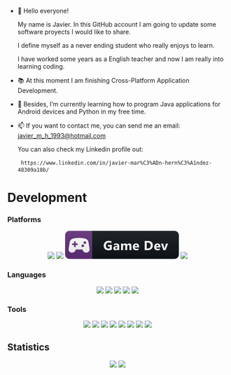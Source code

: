 - 👋 Hello everyone! 

  My name is Javier. In this GitHub account I am going to update some software proyects I would like to share.
  
  I define myself as a never ending student who really enjoys to learn.
  
  I have worked some years as a English teacher and now I am really into learning coding.

- 📚 At this moment I am finishing Cross-Platform Application Development.
- 🌱 Besides, I’m currently learning how to program Java applications for Android devices and Python in my free time.
- 📫 If you want to contact me, you can send me an email: javier_m_h_1993@hotmail.com 

   You can also check my Linkedin profile out: 

       https://www.linkedin.com/in/javier-mar%C3%ADn-hern%C3%A1ndez-48309a18b/
       
# Development

### Platforms

<p align="center">
  <img src="https://user-images.githubusercontent.com/79081307/202588855-48f3207a-bbcf-4ba8-b28b-3141478730d5.png"/>
  <img src="https://user-images.githubusercontent.com/79081307/202588863-cae95059-42f8-4c82-b93c-655a111313c3.png">
  <img src="https://github.com/MikeCodesDotNET/ColoredBadges/blob/master/svg/dev/misc/gamedev.svg"/>
  <img src="https://user-images.githubusercontent.com/79081307/202588870-d36d1d2a-e9c4-4391-84f2-fe477be8218f.png">
</p>

### Languages

<p align="center">
    <img src="https://user-images.githubusercontent.com/79081307/202588561-ac03d810-b73c-407e-abc9-79f64a044734.png"/>
    <img src="https://user-images.githubusercontent.com/79081307/202588596-1671e1a4-6234-44bf-adb9-c748299d9513.png"/>
    <img src="https://user-images.githubusercontent.com/79081307/202588620-24fe7710-afc1-4e52-827b-6cd5d6c1b8aa.png">
    <img src="https://user-images.githubusercontent.com/79081307/202588633-05e34523-1ca9-46d3-9916-b0bf13697b6e.png"/>
    <img src="https://user-images.githubusercontent.com/79081307/202588817-a23c762d-4f13-4f5a-b2a5-24bee4286e9f.png"/>                               
</p>  

### Tools

<p align="center">
      <img src="https://user-images.githubusercontent.com/79081307/202588700-c22369f2-061e-4461-b513-61d584c7d106.png"/>
      <img src="https://user-images.githubusercontent.com/79081307/202588708-92012bde-a5df-4a32-a3c4-4e296396a467.png"/>
      <img src="https://user-images.githubusercontent.com/79081307/202588729-98f42354-86ee-44de-97b6-6f82cc547c03.png"/>
      <img src="https://user-images.githubusercontent.com/79081307/202588740-9c1cee7e-cf66-4712-8963-1fb05114a077.png"/>
      <img src="https://user-images.githubusercontent.com/79081307/202591853-9ccf67fd-6a0f-4dad-9b07-a67b5a6d90d6.png"/>
      <img src="https://user-images.githubusercontent.com/79081307/202592573-616517f0-205a-4e6b-bc8a-a6901ef0e0b0.png"/>
      <img src="https://user-images.githubusercontent.com/79081307/209087534-e56f64cd-09ba-41e9-97a3-c2d0cfb4eb5b.png"/>
      <img src="https://user-images.githubusercontent.com/79081307/209088199-1c49ff29-9b40-4bfe-81dc-4c93759e8fa5.png"/>    
</p>

   
## Statistics   

   <p align="center">
      <img width="50%" src="https://github-readme-stats.vercel.app/api?username=Daebore&layout=compact&theme=dark&hide_border=true&count_private=true&show_icons=trueinclude_all_commits=true"/>
      <img width="46%" src="https://github-readme-stats.vercel.app/api/top-langs/?username=Daebore&layout=compact&theme=dark&hide_border=true&count_private=true&show_icons=true&langs_count=10include_all_commits=true"/>
   </p>


